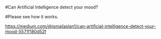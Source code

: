 #Can Artificial Intelligence detect your mood?

#Please see how it works.

https://medium.com/@ismailaslan1/can-artificial-intelligence-detect-your-mood-5571f180d52f
